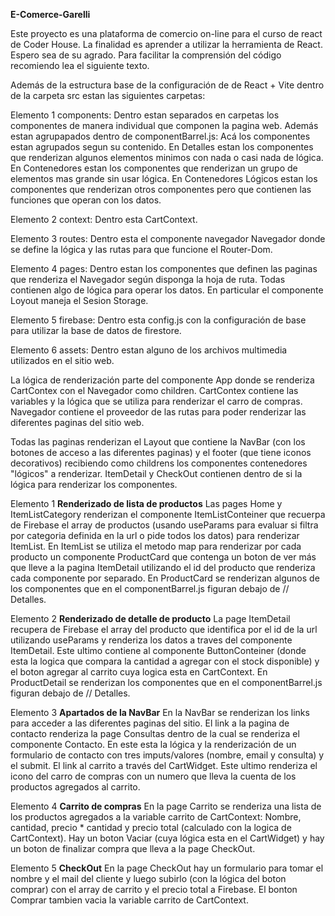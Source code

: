 **E-Comerce-Garelli**

Este proyecto es una plataforma de comercio on-line para el curso de react de Coder House. La finalidad es aprender a utilizar la herramienta de React. Espero sea de su agrado. Para facilitar la comprensión del código recomiendo lea el siguiente texto.

Además de la estructura base de la configuración de de React + Vite dentro de la carpeta src estan las siguientes carpetas:

Elemento 1 components: Dentro estan separados en carpetas los componentes de manera individual que componen la pagina web. Además estan agrupapados dentro de componentBarrel.js: Acá los componentes estan agrupados segun su contenido. En Detalles estan los componentes que renderizan algunos elementos minimos con nada o casi nada de lógica. En Contenedores estan los componentes que renderizan un grupo de elementos mas grande sin usar lógica. En Contenedores Lógicos estan los componentes que renderizan otros componentes pero que contienen las funciones que operan con los datos.

Elemento 2 context: Dentro esta CartContext.
      
Elemento 3 routes: Dentro esta el componente navegador Navegador donde se define la lógica y las rutas para que funcione el Router-Dom.

Elemento 4 pages: Dentro estan los componentes que definen las paginas que renderiza el Navegador según disponga la hoja de ruta. Todas contienen algo de lógica para operar los datos. En particular el componente Loyout maneja el Sesion Storage.

Elemento 5 firebase: Dentro esta config.js con la configuración de base para utilizar la base de datos de firestore.

Elemento 6 assets: Dentro estan alguno de los archivos multimedia utilizados en el sitio web.

La lógica de renderización parte del componente App donde se renderiza CartContex con el Navegador como children. 
    CartContex contiene las variables y la lógica que se utiliza para renderizar el carro de compras.
    Navegador contiene el proveedor de las rutas para poder renderizar las diferentes paginas del sitio web. 

Todas las paginas renderizan el Layout que contiene la NavBar (con los botones de acceso a las diferentes paginas) y el footer (que tiene iconos decorativos) recibiendo como childrens los componentes contenedores "lógicos" a renderizar. ItemDetail y CheckOut contienen dentro de si la lógica para renderizar los componentes.

Elemento 1 **Renderizado de lista de productos**
Las pages Home y ItemListCategory renderizan el componente ItemListConteiner que recuerpa de Firebase el array de productos (usando useParams para evaluar si filtra por categoria definida en la url o pide todos los datos) para renderizar ItemList. En ItemList se utiliza el metodo map para renderizar por cada producto un componente ProductCard que contenga un boton de ver más que lleve a la pagina ItemDetail utilizando el id del producto que renderiza cada componente por separado. En ProductCard se renderizan algunos de los componentes que en el componentBarrel.js figuran debajo de // Detalles.
    
Elemento 2 **Renderizado de detalle de producto**
La page ItemDetail recupera de Firebase el array del producto que identifica por el id de la url utilizando useParams y renderiza los datos a traves del componente ItemDetail. Este ultimo contiene al componente ButtonConteiner (donde esta la logica que compara la cantidad a agregar con el stock disponible) y el boton agregar al carrito cuya logica esta en CartContext.  En ProductDetail se renderizan  los componentes que en el componentBarrel.js figuran debajo de // Detalles.

Elemento 3 **Apartados de la NavBar**
En la NavBar se renderizan los links para acceder a las diferentes paginas del sitio. 
   El link a la pagina de contacto renderiza la page Consultas dentro de la cual se renderiza el componente Contacto. En este esta la lógica y la renderización de un formulario de contacto con tres imputs/valores (nombre, email y consulta) y el submit.
    El link al carrito a través del CartWidget. Este ultimo renderiza el icono del carro de compras con un numero que lleva la cuenta de los productos agregados al carrito.

Elemento 4 **Carrito de compras**
En la page Carrito se renderiza una lista de los productos agregados a la variable carrito de CartContext: Nombre, cantidad, precio * cantidad y precio total (calculado con la logica de CartContext). Hay un boton Vaciar (cuya lógica esta en el CartWidget) y hay un boton de finalizar compra que lleva a la page CheckOut.

Elemento 5 **CheckOut**
En la page CheckOut hay un formulario para tomar el nombre y el mail del cliente y luego subirlo (con la lógica del boton comprar) con el array de carrito y el precio total a Firebase. El bonton Comprar tambien vacia la variable carrito de CartContext.